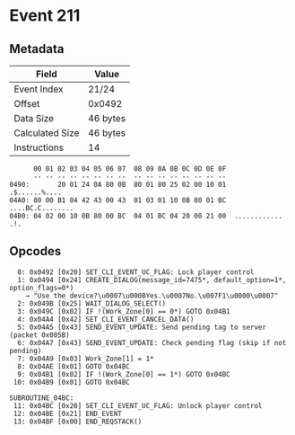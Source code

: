 # Event 211

## Metadata

| Field           | Value    |
|-----------------|----------|
| Event Index     | 21/24    |
| Offset          | 0x0492   |
| Data Size       | 46 bytes |
| Calculated Size | 46 bytes |
| Instructions    | 14       |

```
      00 01 02 03 04 05 06 07  08 09 0A 0B 0C 0D 0E 0F
      -- -- -- -- -- -- -- --  -- -- -- -- -- -- -- --
0490:       20 01 24 0A 80 0B  80 01 80 25 02 00 10 01     .$......%....
04A0: 80 00 B1 04 42 43 00 43  01 03 01 10 0B 80 01 BC  ....BC.C........
04B0: 04 02 00 10 0B 80 00 BC  04 01 BC 04 20 00 21 00  ............ .!.
```

## Opcodes

```
  0: 0x0492 [0x20] SET_CLI_EVENT_UC_FLAG: Lock player control
  1: 0x0494 [0x24] CREATE_DIALOG(message_id=7475*, default_option=1*, option_flags=0*)
    → "Use the device?\u0007\u000BYes.\u0007No.\u007F1\u0000\u0007"
  2: 0x049B [0x25] WAIT_DIALOG_SELECT()
  3: 0x049C [0x02] IF !(Work_Zone[0] == 0*) GOTO 0x04B1
  4: 0x04A4 [0x42] SET_CLI_EVENT_CANCEL_DATA()
  5: 0x04A5 [0x43] SEND_EVENT_UPDATE: Send pending tag to server (packet 0x005B)
  6: 0x04A7 [0x43] SEND_EVENT_UPDATE: Check pending flag (skip if not pending)
  7: 0x04A9 [0x03] Work_Zone[1] = 1*
  8: 0x04AE [0x01] GOTO 0x04BC
  9: 0x04B1 [0x02] IF !(Work_Zone[0] == 1*) GOTO 0x04BC
 10: 0x04B9 [0x01] GOTO 0x04BC

SUBROUTINE_04BC:
 11: 0x04BC [0x20] SET_CLI_EVENT_UC_FLAG: Unlock player control
 12: 0x04BE [0x21] END_EVENT
 13: 0x04BF [0x00] END_REQSTACK()
```
